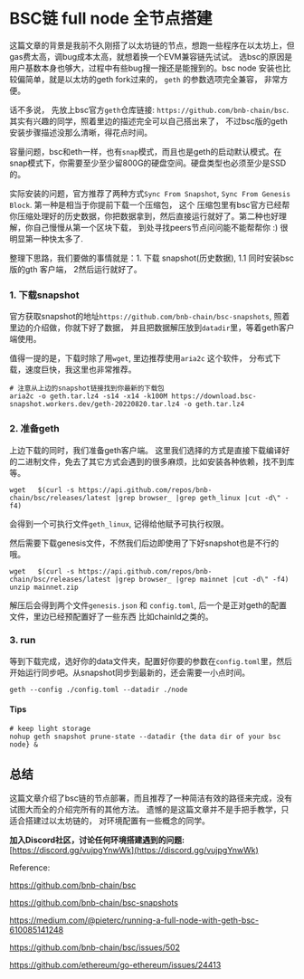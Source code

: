 # BSC链 full node 全节点搭建

这篇文章的背景是我前不久刚搭了以太坊链的节点，想跑一些程序在以太坊上，但gas费太高，调bug成本太高，就想着换一个EVM兼容链先试试。
选bsc的原因是用户基数本身也够大，过程中有些bug搜一搜还是能搜到的。bsc node 安装也比较偏简单，就是以太坊的geth fork过来的，
`geth` 的参数选项完全兼容， 非常方便。

话不多说， 先放上bsc官方`geth`仓库链接: `https://github.com/bnb-chain/bsc`. 其实有兴趣的同学，照着里边的描述完全可以自己搭出来了， 不过bsc版的geth安装步骤描述没那么清晰，得花点时间。

容量问题，bsc和eth一样，也有`snap`模式，而且也是geth的启动默认模式。在snap模式下，你需要至少至少留800G的硬盘空间。硬盘类型也必须至少是SSD的。

实际安装的问题，官方推荐了两种方式`Sync From Snapshot`, `Sync From Genesis Block`. 第一种是相当于你提前下载一个压缩包， 这个
压缩包里有bsc官方已经帮你压缩处理好的历史数据，你把数据拿到，然后直接运行就好了。第二种也好理解，你自己慢慢从第一个区块下载，
到处寻找peers节点问问能不能帮帮你 :) 很明显第一种快太多了.

整理下思路，我们要做的事情就是：1. 下载 snapshot(历史数据), 1.1 同时安装bsc版的gth 客户端， 2然后运行就好了。

### 1. 下载snapshot

官方获取snapshot的地址`https://github.com/bnb-chain/bsc-snapshots`, 照着里边的介绍做，你就下好了数据，
并且把数据解压放到`datadir`里，等着geth客户端使用。

值得一提的是，下载时除了用`wget`, 里边推荐使用`aria2c` 这个软件， 分布式下载，速度巨快，我这里也非常推荐。
```shell
# 注意从上边的snapshot链接找到你最新的下载包
aria2c -o geth.tar.lz4 -s14 -x14 -k100M https://download.bsc-snapshot.workers.dev/geth-20220820.tar.lz4 -o geth.tar.lz4
```

### 2. 准备geth

上边下载的同时，我们准备geth客户端。
这里我们选择的方式是直接下载编译好的二进制文件，免去了其它方式会遇到的很多麻烦，比如安装各种依赖，找不到库等。
```shell
wget   $(curl -s https://api.github.com/repos/bnb-chain/bsc/releases/latest |grep browser_ |grep geth_linux |cut -d\" -f4)
```
会得到一个可执行文件`geth_linux`, 记得给他赋予可执行权限。

然后需要下载genesis文件，不然我们后边即使用了下好snapshot也是不行的哦。
```shell
wget   $(curl -s https://api.github.com/repos/bnb-chain/bsc/releases/latest |grep browser_ |grep mainnet |cut -d\" -f4)
unzip mainnet.zip
```
解压后会得到两个文件`genesis.json` 和 `config.toml`, 后一个是正对geth的配置文件，里边已经预配置好了一些东西
比如chainId之类的。

### 3. run

等到下载完成，选好你的data文件夹，配置好你要的参数在`config.toml`里，然后开始运行同步吧。从snapshot同步到最新的，还会需要一小点时间。
```
geth --config ./config.toml --datadir ./node
```

#### Tips

```
# keep light storage
nohup geth snapshot prune-state --datadir {the data dir of your bsc node} &
```

## 总结

这篇文章介绍了bsc链的节点部署，而且推荐了一种简洁有效的路径来完成，没有试图大而全的介绍完所有的其他方法。 遗憾的是这篇文章并不是手把手教学，只适合搭建过以太坊链的，
对环境配置有一些概念的同学。

**加入Discord社区，讨论任何环境搭建遇到的问题:** [https://discord.gg/vujpgYnwWk](https://discord.gg/vujpgYnwWk)

Reference:

https://github.com/bnb-chain/bsc

https://github.com/bnb-chain/bsc-snapshots

https://medium.com/@pieterc/running-a-full-node-with-geth-bsc-610085141248

https://github.com/bnb-chain/bsc/issues/502

https://github.com/ethereum/go-ethereum/issues/24413
